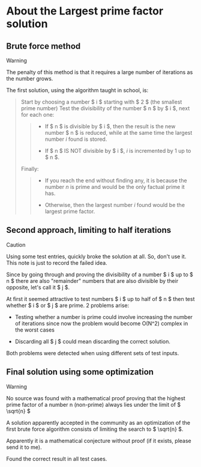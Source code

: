 # About the **Largest prime factor** solution

## Brute force method

> [!WARNING]
>
> The penalty of this method is that it requires a large number of iterations as
> the number grows.

The first solution, using the algorithm taught in school, is:

> Start by choosing a number $ i $ starting with $ 2 $ (the smallest prime number)
> Test the divisibility of the number $ n $ by $ i $, next for each one:
>
>> - If $ n $ is divisible by $ i $, then the result is
>> the new number $ n $ is reduced, while at the same time
>> the largest number $i$ found is stored.
>>
>> - If $ n $ IS NOT divisible by $ i $, $i$ is incremented by 1
> up to $ n $.
>
> Finally:
>>
>> - If you reach the end without finding any, it is because the number $n$
>> is prime and would be the only factual prime it has.
>>
>> - Otherwise, then the largest number $i$ found would be the largest prime factor.

## Second approach, limiting to half iterations

> [!CAUTION]
>
> Using some test entries, quickly broke the solution at all. So, don't use it.
> This note is just to record the failed idea.

Since by going through and proving the divisibility of a number $ i $ up to $ n $
there are also "remainder" numbers that are also divisible by their opposite,
let's call it $ j $.

At first it seemed attractive to test numbers $ i $ up to half of $ n $ then
test whether $ i $ or $ j $ are prime. 2 problems arise:

- Testing whether a number is prime could involve increasing the number of
iterations since now the problem would become O(N^2) complex in the worst cases

- Discarding all $ j $ could mean discarding the correct solution.

Both problems were detected when using different sets of test inputs.

## Final solution using some optimization

> [!WARNING]
>
> No source was found with a mathematical proof proving that the highest prime
> factor of a number n (non-prime) always lies under the limit of $ \sqrt{n} $

A solution apparently accepted in the community as an optimization of the first
brute force algorithm consists of limiting the search to $ \sqrt{n} $.

Apparently it is a mathematical conjecture without proof
(if it exists, please send it to me).

Found the correct result in all test cases.
